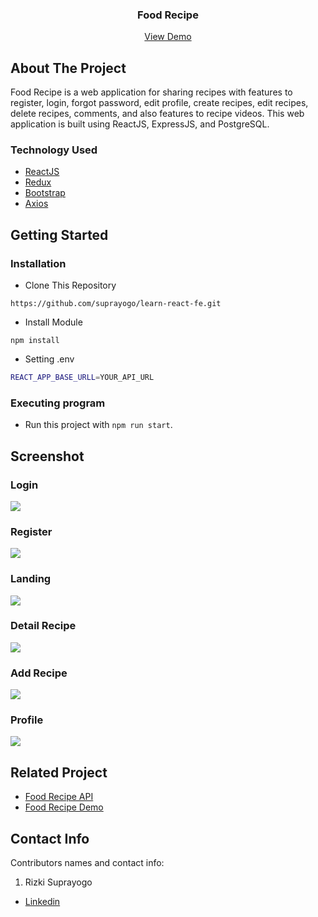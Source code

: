 
<h3 align="center">Food Recipe</h3>
<p align="center">
  <a href="https://rizki-suprayogo-learn-react-fe.vercel.app/">View Demo</a>
</p>

<!-- ABOUT THE PROJECT -->
## About The Project

Food Recipe is a web application for sharing recipes with features to register, login, forgot password, edit profile, create recipes, edit recipes, delete recipes, comments, and also features to  recipe videos. This web application is built using ReactJS, ExpressJS, and PostgreSQL.

### Technology Used
- [ReactJS](https://reactjs.org/)
- [Redux](https://redux.js.org/)
- [Bootstrap](https://getbootstrap.com/)
- [Axios](https://github.com/axios/axios)

 
<!-- GETTING STARTED -->
## Getting Started

### Installation
- Clone This Repository

`https://github.com/suprayogo/learn-react-fe.git`

- Install Module

`npm install`

- Setting .env

```bash
REACT_APP_BASE_URLL=YOUR_API_URL
```

### Executing program

- Run this project with `npm run start`.

<!-- SCREENSHOT -->
## Screenshot

### Login
<img src="./readme/ss-login.jpeg" />

### Register
<img src="./readme/ss-register.jpeg" />

### Landing
<img src="./readme/ss-landing.jpeg" />


### Detail Recipe
<img src="./readme/ss-detail.jpeg" />


### Add Recipe
<img src="./readme/ss-add.jpeg" />


### Profile
<img src="./readme/ss-profile.jpeg" />

<!-- RELATED PROJECT -->
## Related Project

- [Food Recipe API](https://github.com/suprayogo/pijar-food-be-new)
- [Food Recipe Demo](https://rizki-suprayogo-learn-react-fe.vercel.app/)

<!-- CONTACT INFO -->
## Contact Info

Contributors names and contact info:

1. Rizki Suprayogo

- [Linkedin](https://www.linkedin.com/in/rizki-suprayogo/)



